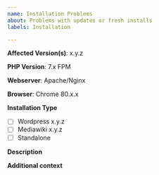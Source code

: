```yaml
---
name: Installation Problems
about: Problems with updates or fresh installs
labels: Installation

---
```


**Affected Version(s)**: x.y.z

**PHP Version**: 7.x FPM

**Webserver**: Apache/Nginx

**Browser**: Chrome 80.x.x

**Installation Type**

<!-- Please write the version behind your installation type if you are using an plugin -->

- [ ] Wordpress x.y.z
- [ ] Mediawiki x.y.z
- [ ] Standalone

**Description**  
<!-- A clear and concise description of the problem. -->

**Additional context**  
<!-- Optional: any other context about the problem: log messages, screenshots, etc. -->